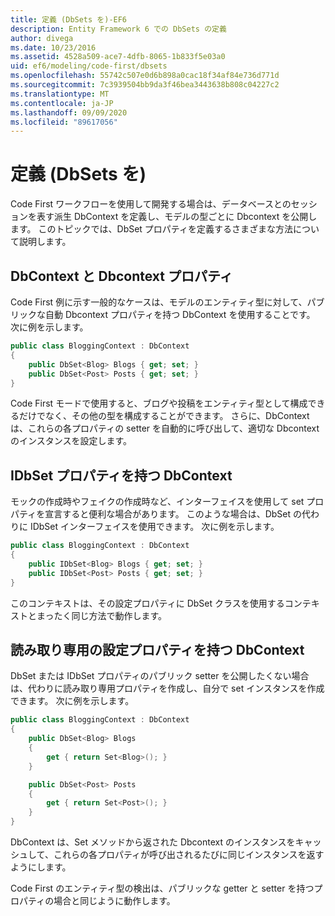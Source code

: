 ```yaml
---
title: 定義 (DbSets を)-EF6
description: Entity Framework 6 での DbSets の定義
author: divega
ms.date: 10/23/2016
ms.assetid: 4528a509-ace7-4dfb-8065-1b833f5e03a0
uid: ef6/modeling/code-first/dbsets
ms.openlocfilehash: 55742c507e0d6b898a0cac18f34af84e736d771d
ms.sourcegitcommit: 7c3939504bb9da3f46bea3443638b808c04227c2
ms.translationtype: MT
ms.contentlocale: ja-JP
ms.lasthandoff: 09/09/2020
ms.locfileid: "89617056"
---
```

# <a name="defining-dbsets"></a>定義 (DbSets を)
Code First ワークフローを使用して開発する場合は、データベースとのセッションを表す派生 DbContext を定義し、モデルの型ごとに Dbcontext を公開します。 このトピックでは、DbSet プロパティを定義するさまざまな方法について説明します。  

## <a name="dbcontext-with-dbset-properties"></a>DbContext と Dbcontext プロパティ  

Code First 例に示す一般的なケースは、モデルのエンティティ型に対して、パブリックな自動 Dbcontext プロパティを持つ DbContext を使用することです。 次に例を示します。  

``` csharp
public class BloggingContext : DbContext
{
    public DbSet<Blog> Blogs { get; set; }
    public DbSet<Post> Posts { get; set; }
}
```  

Code First モードで使用すると、ブログや投稿をエンティティ型として構成できるだけでなく、その他の型を構成することができます。 さらに、DbContext は、これらの各プロパティの setter を自動的に呼び出して、適切な Dbcontext のインスタンスを設定します。  

## <a name="dbcontext-with-idbset-properties"></a>IDbSet プロパティを持つ DbContext  

モックの作成時やフェイクの作成時など、インターフェイスを使用して set プロパティを宣言すると便利な場合があります。 このような場合は、DbSet の代わりに IDbSet インターフェイスを使用できます。 次に例を示します。  

``` csharp
public class BloggingContext : DbContext
{
    public IDbSet<Blog> Blogs { get; set; }
    public IDbSet<Post> Posts { get; set; }
}
```  

このコンテキストは、その設定プロパティに DbSet クラスを使用するコンテキストとまったく同じ方法で動作します。  

## <a name="dbcontext-with-read-only-set-properties"></a>読み取り専用の設定プロパティを持つ DbContext  

DbSet または IDbSet プロパティのパブリック setter を公開したくない場合は、代わりに読み取り専用プロパティを作成し、自分で set インスタンスを作成できます。 次に例を示します。  

``` csharp
public class BloggingContext : DbContext
{
    public DbSet<Blog> Blogs
    {
        get { return Set<Blog>(); }
    }

    public DbSet<Post> Posts
    {
        get { return Set<Post>(); }
    }
}
```  

DbContext は、Set メソッドから返された Dbcontext のインスタンスをキャッシュして、これらの各プロパティが呼び出されるたびに同じインスタンスを返すようにします。  

Code First のエンティティ型の検出は、パブリックな getter と setter を持つプロパティの場合と同じように動作します。  
